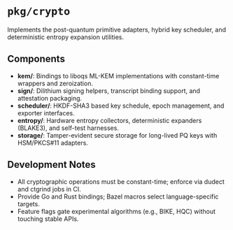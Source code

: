 # `pkg/crypto`

Implements the post-quantum primitive adapters, hybrid key scheduler, and deterministic entropy expansion utilities.

## Components
- **kem/**: Bindings to liboqs ML-KEM implementations with constant-time wrappers and zeroization.
- **sign/**: Dilithium signing helpers, transcript binding support, and attestation packaging.
- **scheduler/**: HKDF-SHA3 based key schedule, epoch management, and exporter interfaces.
- **entropy/**: Hardware entropy collectors, deterministic expanders (BLAKE3), and self-test harnesses.
- **storage/**: Tamper-evident secure storage for long-lived PQ keys with HSM/PKCS#11 adapters.

## Development Notes
- All cryptographic operations must be constant-time; enforce via dudect and ctgrind jobs in CI.
- Provide Go and Rust bindings; Bazel macros select language-specific targets.
- Feature flags gate experimental algorithms (e.g., BIKE, HQC) without touching stable APIs.
